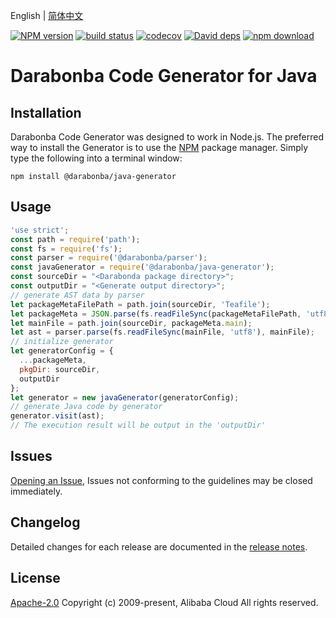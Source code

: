 English | [简体中文](/README-CN.md)

[![NPM version][npm-image]][npm-url]
[![build status][travis-image]][travis-url]
[![codecov][cov-image]][cov-url]
[![David deps][david-image]][david-url]
[![npm download][download-image]][download-url]

[npm-image]: https://img.shields.io/npm/v/@darabonba/java-generator.svg?style=flat-square
[npm-url]: https://npmjs.org/package/@darabonba/java-generator
[travis-image]: https://img.shields.io/travis/aliyun/darabonba-java-generator.svg?style=flat-square
[travis-url]: https://travis-ci.org/aliyun/darabonba-java-generator
[cov-image]: https://codecov.io/gh/aliyun/darabonba-java-generator/branch/master/graph/badge.svg
[cov-url]: https://codecov.io/gh/aliyun/darabonba-java-generator
[david-image]: https://img.shields.io/david/aliyun/darabonba-java-generator.svg?style=flat-square
[david-url]: https://david-dm.org/aliyun/darabonba-java-generator
[download-image]: https://img.shields.io/npm/dm/@darabonba/java-generator.svg?style=flat-square
[download-url]: https://npmjs.org/package/@darabonba/java-generator

# Darabonba Code Generator for Java

## Installation

Darabonba Code Generator was designed to work in Node.js. The preferred way to install the Generator is to use the [NPM](https://www.npmjs.com/) package manager. Simply type the following into a terminal window:
```shell
npm install @darabonba/java-generator
```

## Usage

```js
'use strict';
const path = require('path');
const fs = require('fs');
const parser = require('@darabonba/parser');
const javaGenerator = require('@darabonba/java-generator');
const sourceDir = "<Darabonda package directory>";
const outputDir = "<Generate output directory>";
// generate AST data by parser
let packageMetaFilePath = path.join(sourceDir, 'Teafile');
let packageMeta = JSON.parse(fs.readFileSync(packageMetaFilePath, 'utf8'));
let mainFile = path.join(sourceDir, packageMeta.main);
let ast = parser.parse(fs.readFileSync(mainFile, 'utf8'), mainFile);
// initialize generator
let generatorConfig = {
  ...packageMeta,
  pkgDir: sourceDir,
  outputDir
};
let generator = new javaGenerator(generatorConfig);
// generate Java code by generator
generator.visit(ast);
// The execution result will be output in the 'outputDir'
```

## Issues

[Opening an Issue](https://github.com/aliyun/darabonba-java-generator/issues/new/choose), Issues not conforming to the guidelines may be closed immediately.

## Changelog

Detailed changes for each release are documented in the [release notes](/CHANGELOG.md).

## License

[Apache-2.0](/LICENSE)
Copyright (c) 2009-present, Alibaba Cloud All rights reserved.